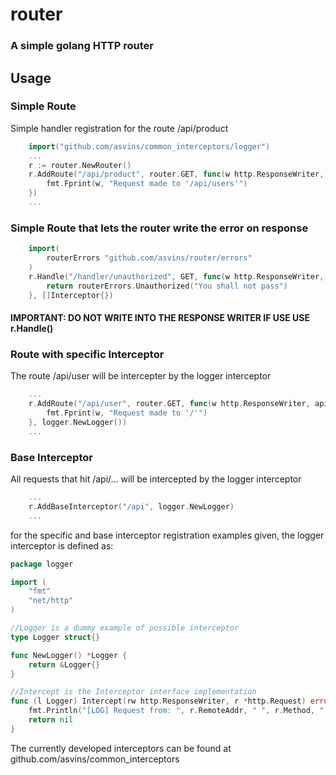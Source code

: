 # router
### A simple golang HTTP router

## Usage

### Simple Route
Simple handler registration for the route /api/product
```go
	import("github.com/asvins/common_interceptors/logger")
	...
	r := router.NewRouter()
	r.AddRoute("/api/product", router.GET, func(w http.ResponseWriter, apiRouter *http.Request) {
		fmt.Fprint(w, "Request made to '/api/users'")
	})
	...
```

### Simple Route that lets the router write the error on response
```go
	import(
		routerErrors "github.com/asvins/router/errors"
	)	
	r.Handle("/handler/unauthorized", GET, func(w http.ResponseWriter, apiRouter *http.Request) routerErrors.Http {
		return routerErrors.Unauthorized("You shall not pass")
	}, []Interceptor{})
```
#### IMPORTANT: DO NOT WRITE INTO THE RESPONSE WRITER IF USE USE r.Handle()

### Route with specific Interceptor
The route /api/user will be intercepter by the logger interceptor
```go
	...
	r.AddRoute("/api/user", router.GET, func(w http.ResponseWriter, apiRouter *http.Request) {
		fmt.Fprint(w, "Request made to '/'")
	}, logger.NewLogger())
	...
```

### Base Interceptor
All requests that hit /api/... will be intercepted by the logger interceptor
```go
	...
	r.AddBaseInterceptor("/api", logger.NewLogger)
	...
```

for the specific and base interceptor registration examples given, the logger interceptor is defined as:
```go
package logger

import (
	"fmt"
	"net/http"
)

//Logger is a dummy example of possible interceptor
type Logger struct{}

func NewLogger() *Logger {
	return &Logger{}
}

//Intercept is the Interceptor interface implementation
func (l Logger) Intercept(rw http.ResponseWriter, r *http.Request) error {
	fmt.Println("[LOG] Request from: ", r.RemoteAddr, " ", r.Method, " ", r.URL.String())
	return nil
}
```

The currently developed interceptors can be found at github.com/asvins/common_interceptors
